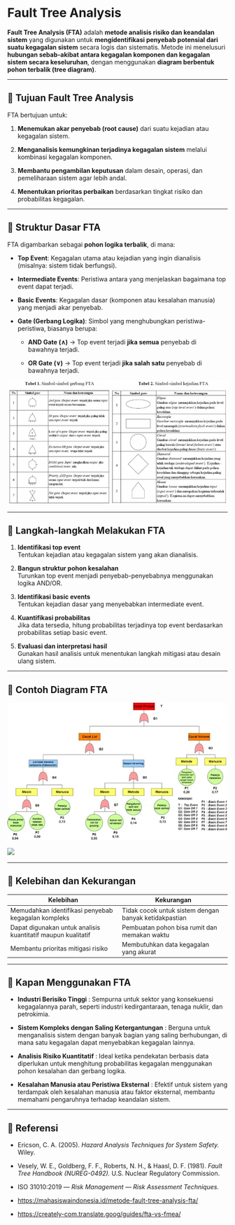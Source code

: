 # Fault Tree Analysis

**Fault Tree Analysis (FTA)** adalah **metode analisis risiko dan keandalan sistem** yang digunakan untuk **mengidentifikasi penyebab potensial dari suatu kegagalan sistem** secara logis dan sistematis. Metode ini menelusuri **hubungan sebab-akibat antara kegagalan komponen dan kegagalan sistem secara keseluruhan**, dengan menggunakan **diagram berbentuk pohon terbalik (tree diagram)**.

---

## 🔹 Tujuan Fault Tree Analysis

FTA bertujuan untuk:

1. **Menemukan akar penyebab (root cause)** dari suatu kejadian atau kegagalan sistem.
    
2. **Menganalisis kemungkinan terjadinya kegagalan sistem** melalui kombinasi kegagalan komponen.
    
3. **Membantu pengambilan keputusan** dalam desain, operasi, dan pemeliharaan sistem agar lebih andal.
    
4. **Menentukan prioritas perbaikan** berdasarkan tingkat risiko dan probabilitas kegagalan.
    

---

## 🔹 Struktur Dasar FTA

FTA digambarkan sebagai **pohon logika terbalik**, di mana:

- **Top Event**: Kegagalan utama atau kejadian yang ingin dianalisis (misalnya: sistem tidak berfungsi).
    
- **Intermediate Events**: Peristiwa antara yang menjelaskan bagaimana top event dapat terjadi.
    
- **Basic Events**: Kegagalan dasar (komponen atau kesalahan manusia) yang menjadi akar penyebab.
    
- **Gate (Gerbang Logika)**: Simbol yang menghubungkan peristiwa-peristiwa, biasanya berupa:
    
    - **AND Gate (∧)** → Top event terjadi **jika semua** penyebab di bawahnya terjadi.
        
    - **OR Gate (∨)** → Top event terjadi **jika salah satu** penyebab di bawahnya terjadi.
        
![](img/Pasted%20image%2020251024223934.png)

---

## 🔹 Langkah-langkah Melakukan FTA

1. **Identifikasi top event**  
    Tentukan kejadian atau kegagalan sistem yang akan dianalisis.
    
2. **Bangun struktur pohon kesalahan**  
    Turunkan top event menjadi penyebab-penyebabnya menggunakan logika AND/OR.
    
3. **Identifikasi basic events**  
    Tentukan kejadian dasar yang menyebabkan intermediate event.
    
4. **Kuantifikasi probabilitas**  
    Jika data tersedia, hitung probabilitas terjadinya top event berdasarkan probabilitas setiap basic event.
    
5. **Evaluasi dan interpretasi hasil**  
    Gunakan hasil analisis untuk menentukan langkah mitigasi atau desain ulang sistem.
    

---

## 🔹 Contoh Diagram FTA

![](img/Pasted%20image%2020251024224912.png)

![](img/Pasted%20image%2020251024225207.png)

---

## 🔹 Kelebihan dan Kekurangan

|**Kelebihan**|**Kekurangan**|
|---|---|
|Memudahkan identifikasi penyebab kegagalan kompleks|Tidak cocok untuk sistem dengan banyak ketidakpastian|
|Dapat digunakan untuk analisis kuantitatif maupun kualitatif|Pembuatan pohon bisa rumit dan memakan waktu|
|Membantu prioritas mitigasi risiko|Membutuhkan data kegagalan yang akurat|

---
## 🔹 Kapan Menggunakan FTA

- **Industri Berisiko Tinggi** : Sempurna untuk sektor yang konsekuensi kegagalannya parah, seperti industri kedirgantaraan, tenaga nuklir, dan petrokimia.
    
- **Sistem Kompleks dengan Saling Ketergantungan** : Berguna untuk menganalisis sistem dengan banyak bagian yang saling berhubungan, di mana satu kegagalan dapat menyebabkan kegagalan lainnya.
    
- **Analisis Risiko Kuantitatif** : Ideal ketika pendekatan berbasis data diperlukan untuk menghitung probabilitas kegagalan menggunakan pohon kesalahan dan gerbang logika.
    
- **Kesalahan Manusia atau Peristiwa Eksternal** : Efektif untuk sistem yang terdampak oleh kesalahan manusia atau faktor eksternal, membantu memahami pengaruhnya terhadap keandalan sistem.

---

## 🔹 **Referensi**

- Ericson, C. A. (2005). _Hazard Analysis Techniques for System Safety._ Wiley.
    
- Vesely, W. E., Goldberg, F. F., Roberts, N. H., & Haasl, D. F. (1981). _Fault Tree Handbook (NUREG-0492)._ U.S. Nuclear Regulatory Commission.
    
- ISO 31010:2019 — _Risk Management — Risk Assessment Techniques._

- https://mahasiswaindonesia.id/metode-fault-tree-analysis-fta/
- https://creately-com.translate.goog/guides/fta-vs-fmea/
    
